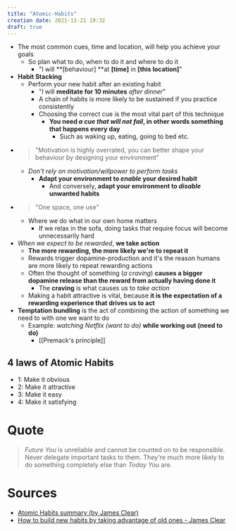```yaml
---
title: "Atomic-Habits"
creation date: 2021-11-21 19:32
draft: true
---
```

- The most common cues, time and location, will help you achieve your goals
  - So plan what to do, when to do it and where to do it
    - "I will **[behaviour] **at **[time]** in **[this location]**"
- **Habit Stacking**
  - Perform your new habit after an existing habit
    - "I will **meditate for 10 minutes** *after dinner*"
    - A chain of habits is more likely to be sustained if you practice consistently
    - Choosing the correct cue is the most vital part of this technique
      - **You need *a cue that will not fail*, in other words something that happens every day**
        - Such as waking up, eating, going to bed etc.
- >"Motivation is highly overrated, you can better shape your behaviour by designing your environment"
  - *Don't rely on motivation/willpower to perform tasks*
    - **Adapt your environment to *enable* your desired habit**
      - And conversely, **adapt your environment to *disable* unwanted habits**
- >"One space, one use"
  - Where we do what in our own home matters
    - If we relax in the sofa, doing tasks that require focus will become unnecessarily hard
- *When we expect to be rewarded*, **we take action**
  - **The more rewarding, the more likely we're to repeat it**
  - Rewards trigger dopamine-production and it's the reason humans are more likely to repeat rewarding actions
  - Often the thought of something (_a craving_) **causes a bigger dopamine release than the reward from actually having done it**
    - The **craving** is what causes us to *take action*
  - Making a habit attractive is vital, because **it is the expectation of a rewarding experience that drives us to act**
- **Temptation bundling** is the act of combining the action of something we need to with one we want to do
  - Example: *watching Netflix (want to do)* **while working out (need to do)**
    - [[Premack's principle]] 

## 4 laws of Atomic Habits

- 1: Make it obvious
- 2: Make it attractive
- 3: Make it easy
- 4: Make it satisfying

# Quote

> *Future You* is unreliable and cannot be counted on to be responsible. Never delegate important tasks to them. They're much more likely to do something completely else than *Today You* are.

# Sources
- [Atomic Habits summary (by James Clear)](https://youtu.be/PZ7lDrwYdZc)
- [How to build new habits by taking advantage of old ones - James Clear](https://jamesclear.com/habit-stacking)
